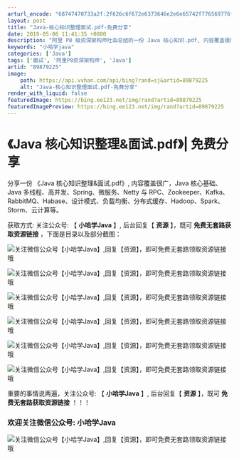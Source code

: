 ```yaml
---
arturl_encode: "68747470733a2f:2f626c6f672e6373646e2e6e65742f776569776f73756f6169:2f61727469636c652f64657461696c732f3839383739323235"
layout: post
title: "Java-核心知识整理面试.pdf-免费分享"
date: 2019-05-06 11:41:35 +0800
description: "阿里 P8 级资深架构师吐血总结的一份 Java 核心知识.pdf, 内容覆盖很广，Java 核心基"
keywords: "小哈学java"
categories: ['Java']
tags: ['面试', '阿里P8资深架构师', 'Java']
artid: "89879225"
image:
    path: https://api.vvhan.com/api/bing?rand=sj&artid=89879225
    alt: "Java-核心知识整理面试.pdf-免费分享"
render_with_liquid: false
featuredImage: https://bing.ee123.net/img/rand?artid=89879225
featuredImagePreview: https://bing.ee123.net/img/rand?artid=89879225
---
```


# 《Java 核心知识整理&面试.pdf》| 免费分享

分享一份 《Java 核心知识整理&面试.pdf》, 内容覆盖很广，Java 核心基础、Java 多线程、高并发、Spring、微服务、Netty 与 RPC、Zookeeper、Kafka、RabbitMQ、Habase、设计模式、负载均衡、分布式缓存、Hadoop、Spark、Storm、云计算等。

获取方式: 关注公众号: 【
**小哈学Java**
】, 后台回复【
**资源**
】，既可
**免费无套路获取资源链接**
，下面是目录以及部分截图：

![关注微信公众号【小哈学Java】,回复【资源】，即可免费无套路领取资源链接哦](https://exception-image-bucket.oss-cn-hangzhou.aliyuncs.com/155651432676587 "关注微信公众号【小哈学Java】,回复【资源】，即可免费无套路领取资源链接哦")

![关注微信公众号【小哈学Java】,回复【资源】，即可免费无套路领取资源链接哦](https://exception-image-bucket.oss-cn-hangzhou.aliyuncs.com/155651441280253 "关注微信公众号【小哈学Java】,回复【资源】，即可免费无套路领取资源链接哦")

![关注微信公众号【小哈学Java】,回复【资源】，即可免费无套路领取资源链接哦](https://exception-image-bucket.oss-cn-hangzhou.aliyuncs.com/155651443805696 "关注微信公众号【小哈学Java】,回复【资源】，即可免费无套路领取资源链接哦")

![关注微信公众号【小哈学Java】,回复【资源】，即可免费无套路领取资源链接哦](https://exception-image-bucket.oss-cn-hangzhou.aliyuncs.com/155651470347464 "关注微信公众号【小哈学Java】,回复【资源】，即可免费无套路领取资源链接哦")

![关注微信公众号【小哈学Java】,回复【资源】，即可免费无套路领取资源链接哦](https://exception-image-bucket.oss-cn-hangzhou.aliyuncs.com/155651449186666 "关注微信公众号【小哈学Java】,回复【资源】，即可免费无套路领取资源链接哦")

![关注微信公众号【小哈学Java】,回复【资源】，即可免费无套路领取资源链接哦](https://exception-image-bucket.oss-cn-hangzhou.aliyuncs.com/155651451040055 "关注微信公众号【小哈学Java】,回复【资源】，即可免费无套路领取资源链接哦")

重要的事情说两遍，关注公众号: 【
**小哈学Java**
】, 后台回复【
**资源**
】，既可
**免费无套路获取资源链接**
！！！

### 欢迎关注微信公众号: 小哈学Java

![关注微信公众号【小哈学Java】,回复【资源】，即可免费无套路领取资源链接哦](https://exception-image-bucket.oss-cn-hangzhou.aliyuncs.com/155634562788477 "关注微信公众号【小哈学Java】,回复【资源】，即可免费无套路领取资源链接哦")